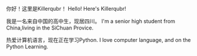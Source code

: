 你好！这里是Killerqubr！ 
Hello! Here's Killerqubr!

我是一名来自中国的高中生，现居四川。 
I'm a senior high student from China,living in the SiChuan Provice.

热爱计算机语言，现在正在学习Python. 
I love computer language, and on the Python Learning.